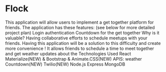 # Flock

This application will allow users to implement a get together platform for friends. The application has these features: (see below for more detailed project plan)
Login authentication
Countdown for the get together
Why is it valuable?
Having collaborative efforts to schedule meetups with your friends. Having this application will be a solution to this difficulty and create more convenience ! It allows friends to schedule a time to meet together and get weather updates about the
Technologies Used
React
Materialize(NEW) & Bootstrap & Animate.CSS(NEW)
APIS: weather Countdown(NEW)
Twilio(NEW)
Node.js
Express
MongoDB
